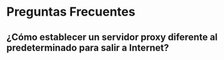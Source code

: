 # Preguntas Frecuentes

## ¿Cómo establecer un servidor proxy diferente al predeterminado para salir a Internet?
